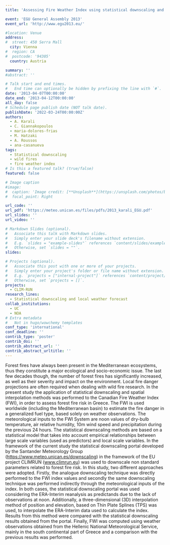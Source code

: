 ```yaml
---
title: 'Assessing Fire Weather Index using statistical downscaling and spatial interpolation techniques in Greece'

event: 'EGU General Assembly 2013'
event_url: 'http://www.egu2013.eu/'

#location: Venue
address:
#  street: 450 Serra Mall
  city: Vienna
#  region: CA
#  postcode: '94305'
  country: Austria

summary: ''
#abstract: ''

# Talk start and end times.
#   End time can optionally be hidden by prefixing the line with `#`.
date: '2013-04-07T00:00:00'
date_end: '2013-04-12T00:00:00'
all_day: false
# Schedule page publish date (NOT talk date).
publishDate: '2022-03-24T00:00:00Z'
authors: 
  - A. Karali
  - C. Giannakopoulos
  - maria-dolores-frias
  - M. Hatzaki
  - A. Roussos
  - ana-casanueva
tags: 
  - Statistical downscaling
  - wild fires
  - fire weather index
# Is this a featured talk? (true/false)
featured: false

# Image caption
#image:
#  caption: 'Image credit: [**Unsplash**](https://unsplash.com/photos/bzdhc5b3Bxs)'
#  focal_point: Right

url_code: ''
url_pdf: 'https://meteo.unican.es/files/pdfs/2013_karali_EGU.pdf'
url_slides: ''
url_video: ''

# Markdown Slides (optional).
#   Associate this talk with Markdown slides.
#   Simply enter your slide deck's filename without extension.
#   E.g. `slides = "example-slides"` references `content/slides/example-slides.md`.
#   Otherwise, set `slides = ""`.
slides:

# Projects (optional).
#   Associate this post with one or more of your projects.
#   Simply enter your project's folder or file name without extension.
#   E.g. `projects = ["internal-project"]` references `content/project/deep-learning/index.md`.
#   Otherwise, set `projects = []`.
projects: 
  - CLIM-RUN
research_lines: 
  - Statistical downscaling and local weather forecast
collab_institutions: 
  - UC
  - NOA
# Extra metadata
#   Not in hugo/wowchemy templates
conf_type: 'international'
conf_deadline: ''
contrib_type: 'poster'
contrib_doi: ''
contrib_abstract_url: ''
contrib_abstract_urltitle: ''
---
```


Forest fires have always been present in the Mediterranean ecosystems, thus they constitute a major ecological
and socio-economic issue. The last few decades though, the number of forest fires has significantly increased, as
well as their severity and impact on the environment. Local fire danger projections are often required when dealing
with wild fire research. In the present study the application of statistical downscaling and spatial interpolation
methods was performed to the Canadian Fire Weather Index (FWI), in order to assess forest fire risk in Greece.
The FWI is used worldwide (including the Mediterranean basin) to estimate the fire danger in a generalized fuel
type, based solely on weather observations. The meteorological inputs to the FWI System are noon values of
dry-bulb temperature, air relative humidity, 10m wind speed and precipitation during the previous 24 hours.
The statistical downscaling methods are based on a statistical model that takes into account empirical relationships
between large scale variables (used as predictors) and local scale variables. In the framework
of the current study the statistical downscaling portal developed by the Santander Meteorology Group
(https://www.meteo.unican.es/downscaling) in the framework of the EU project CLIMRUN (www.climrun.eu)
was used to downscale non standard parameters related to forest fire risk.
In this study, two different approaches were adopted. Firstly, the analogue downscaling technique was directly
performed to the FWI index values and secondly the same downscaling technique was performed indirectly through
the meteorological inputs of the index. In both cases, the statistical downscaling portal was used considering the
ERA-Interim reanalysis as predictands due to the lack of observations at noon.
Additionally, a three-dimensional (3D) interpolation method of position and elevation, based on Thin Plate Splines
(TPS) was used, to interpolate the ERA-Interim data used to calculate the index. Results from this method were
compared with the statistical downscaling results obtained from the portal.
Finally, FWI was computed using weather observations obtained from the Hellenic National Meteorological Service,
mainly in the south continental part of Greece and a comparison with the previous results was performed.
